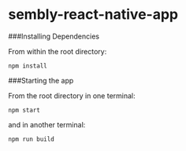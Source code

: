 # sembly-react-native-app

###Installing Dependencies

From within the root directory:

`npm install`

###Starting the app

From the root directory in one terminal:

`npm start`

and in another terminal:

`npm run build`
